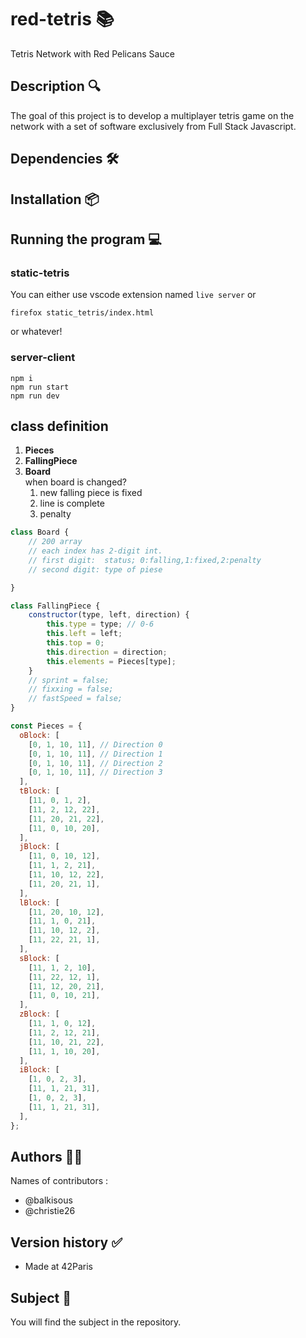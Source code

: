 # red-tetris 📚
Tetris Network with Red Pelicans Sauce

## Description 🔍

The goal of this project is to develop a multiplayer tetris game on the network with a set of software exclusively from Full Stack Javascript. 

## Dependencies 🛠️


## Installation 📦

## Running the program 💻

### static-tetris 
You can either use vscode extension named `live server` or 
```
firefox static_tetris/index.html
```
or whatever! 

### server-client 

```
npm i
npm run start
npm run dev

```

## class definition
1. **Pieces**
2. **FallingPiece**
3. **Board**\
when board is changed? 
    1. new falling piece is fixed 
    2. line is complete 
    3. penalty 


```javascript
class Board {
    // 200 array 
    // each index has 2-digit int.
    // first digit:  status; 0:falling,1:fixed,2:penalty
    // second digit: type of piese

}
```

```javascript
class FallingPiece {
    constructor(type, left, direction) {
        this.type = type; // 0-6
        this.left = left;
        this.top = 0;
        this.direction = direction;
        this.elements = Pieces[type];
    }
    // sprint = false;
    // fixxing = false;
    // fastSpeed = false;
}
```
```javascript
const Pieces = {
  oBlock: [
    [0, 1, 10, 11], // Direction 0
    [0, 1, 10, 11], // Direction 1
    [0, 1, 10, 11], // Direction 2
    [0, 1, 10, 11], // Direction 3
  ],
  tBlock: [
    [11, 0, 1, 2],
    [11, 2, 12, 22],
    [11, 20, 21, 22],
    [11, 0, 10, 20],
  ],
  jBlock: [
    [11, 0, 10, 12],
    [11, 1, 2, 21],
    [11, 10, 12, 22],
    [11, 20, 21, 1],
  ],
  lBlock: [
    [11, 20, 10, 12],
    [11, 1, 0, 21],
    [11, 10, 12, 2],
    [11, 22, 21, 1],
  ],
  sBlock: [
    [11, 1, 2, 10],
    [11, 22, 12, 1],
    [11, 12, 20, 21],
    [11, 0, 10, 21],
  ],
  zBlock: [
    [11, 1, 0, 12],
    [11, 2, 12, 21],
    [11, 10, 21, 22],
    [11, 1, 10, 20],
  ],
  iBlock: [
    [1, 0, 2, 3],
    [11, 1, 21, 31],
    [1, 0, 2, 3],
    [11, 1, 21, 31],
  ],
};
```


## Authors 👩‍💻
Names of contributors :
 * @balkisous
 * @christie26

## Version history ✅
* Made at 42Paris 

## Subject 📝
You will find the subject in the repository.

